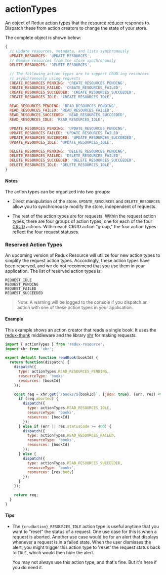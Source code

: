 # actionTypes

An object of Redux [action types](http://redux.js.org/docs/basics/Actions.html)
that the [resource reducer](resource-reducer.md) responds to. Dispatch these
from action creators to change the state of your store.

The complete object is shown below:

```js
{
  // Update resources, metadata, and lists synchronously
  UPDATE_RESOURCES: 'UPDATE_RESOURCES',
  // Remove resources from the store synchronously
  DELETE_RESOURCES: 'DELETE_RESOURCES',

  // The following action types are to support CRUD'ing resources
  // asynchronously using requests
  CREATE_RESOURCES_PENDING: 'CREATE_RESOURCES_PENDING',
  CREATE_RESOURCES_FAILED: 'CREATE_RESOURCES_FAILED',
  CREATE_RESOURCES_SUCCEEDED: 'CREATE_RESOURCES_SUCCEEDED',
  CREATE_RESOURCES_IDLE: 'CREATE_RESOURCES_IDLE',

  READ_RESOURCES_PENDING: 'READ_RESOURCES_PENDING',
  READ_RESOURCES_FAILED: 'READ_RESOURCES_FAILED',
  READ_RESOURCES_SUCCEEDED: 'READ_RESOURCES_SUCCEEDED',
  READ_RESOURCES_IDLE: 'READ_RESOURCES_IDLE',

  UPDATE_RESOURCES_PENDING: 'UPDATE_RESOURCES_PENDING',
  UPDATE_RESOURCES_FAILED: 'UPDATE_RESOURCES_FAILED',
  UPDATE_RESOURCES_SUCCEEDED: 'UPDATE_RESOURCES_SUCCEEDED',
  UPDATE_RESOURCES_IDLE: 'UPDATE_RESOURCES_IDLE',

  DELETE_RESOURCES_PENDING: 'DELETE_RESOURCES_PENDING',
  DELETE_RESOURCES_FAILED: 'DELETE_RESOURCES_FAILED',
  DELETE_RESOURCES_SUCCEEDED: 'DELETE_RESOURCES_SUCCEEDED',
  DELETE_RESOURCES_IDLE: 'DELETE_RESOURCES_IDLE',
}
```

#### Notes

The action types can be organized into two groups:

- Direct manipulation of the store. `UPDATE_RESOURCES` and `DELETE_RESOURCES` allow
  you to synchronously modify the store, independent of requests.

- The rest of the action types are for requests. Within the request action types,
  there are four groups of action types, one for each of the four
  [CRUD](https://en.wikipedia.org/wiki/Create,_read,_update_and_delete) actions.
  Within each CRUD action "group," the four action types reflect the four request statuses.

### Reserved Action Types

An upcoming version of Redux Resource will utilize four new action types to simplify the
request action types. Accordingly, these action types have been reserved, and we do not recommend
that you use them in your application. The list of reserved action types is:

```
REQUEST_IDLE
REQUEST_PENDING
REQUEST_FAILED
REQUEST_SUCCEEDED
```

> Note: A warning will be logged to the console if you dispatch an action with one of these
> action types in your application.

#### Example

This example shows an action creator that reads a single book. It uses the
[redux-thunk](https://github.com/gaearon/redux-thunk) middleware and the
library [xhr](https://github.com/naugtur/xhr) for making requests.

```js
import { actionTypes } from 'redux-resource';
import xhr from 'xhr';

export default function readBook(bookId) {
  return function(dispatch) {
    dispatch({
      type: actionTypes.READ_RESOURCES_PENDING,
      resourceType: 'books'
      resources: [bookId]
    });

    const req = xhr.get(`/books/${bookId}`, {json: true}, (err, res) => {
      if (req.aborted) {
        dispatch({
          type: actionTypes.READ_RESOURCES_IDLE,
          resourceType: 'books',
          resources: [bookId]
        });
      } else if (err || res.statusCode >= 400) {
        dispatch({
          type: actionTypes.READ_RESOURCES_FAILED,
          resourceType: 'books',
          resources: [bookId]
        });
      } else {
        dispatch({
          type: actionTypes.READ_RESOURCES_SUCCEEDED,
          resourceType: 'books',
          resources: [res.body]
        });
      }
    });

    return req;
  }
}
```

#### Tips

- The `{crudAction}_RESOURCES_IDLE` action type is useful anytime that you want
  to "reset" the status of a request. One use case for this is when a request
  is aborted. Another use case would be for an alert that displays whenever a
  request is in a failed state. When the user dismisses the alert, you might
  trigger this action type to 'reset' the request status back to `IDLE`, which
  would then hide the alert.

  You may not always use this action type, and that's fine. But it's here if
  you do need it.

